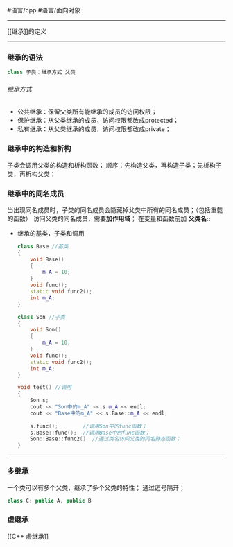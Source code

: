 #语言/cpp #语言/面向对象 
***
[[继承]]的定义
***
### 继承的语法
```cpp
class 子类：继承方式 父类
```
###### 继承方式
-   公共继承：保留父类所有能继承的成员的访问权限；
-   保护继承：从父类继承的成员，访问权限都改成protected；
-   私有继承：从父类继承的成员，访问权限都改成private；

### 继承中的构造和析构
子类会调用父类的构造和析构函数；
顺序：先构造父类，再构造子类；先析构子类，再析构父类；

### 继承中的同名成员
当出现同名成员时，子类的同名成员会隐藏掉父类中所有的同名成员；（包括重载的函数）
访问父类的同名成员，需要**加作用域**；
在变量和函数前加 **父类名::**

-   继承的基类，子类和调用
    ```cpp
    class Base //基类
    {
		void Base()
		{
			m_A = 10;
		}
		void func();
		static void func2();
		int m_A;
	}
	
	class Son //子类
	{
		void Son()
		{
			m_A = 10;
		}
		void func();
		static void func2();
		int m_A;
	}
	
	void test() //调用
	{
		Son s;
		cout << "Son中的m_A" << s.m_A << endl;
		cout << "Base中的m_A" << s.Base::m_A << endl;
		
		s.func();        //调用Son中的func函数；
		s.Base::func();  //调用Base中的func函数；
		Son::Base::func2()  //通过类名访问父类的同名静态函数；
	}
	```
---
### 多继承
一个类可以有多个父类，继承了多个父类的特性；
通过逗号隔开；
```cpp
class C: public A, public B
```

### 虚继承
[[C++ 虚继承]]
